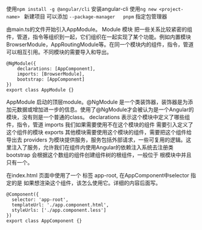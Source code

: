 使用```npm install -g @angular/cli``` 安装angular-cli
使用```ng new <project-name> ``` 新建项目 可以添加 ```--package-manager	pnpm``` 指定包管理器

由main.ts的文件开始引入AppModule。
Module 模块 把一些关系比较紧密的组件，管道，指令等组织到一起，它们组织在一起实现了某个功能。例如内置模块BrowserModule，AppRoutingModule等。在同一个模块内的组件，指令，管道可以相互引用。不同模块的需要导入和导出。


```
@NgModule({
    declarations: [AppComponent],
    imports: [BrowserModule],
    bootstrap: [AppComponent]
})
export class AppModule {}
```

AppModule 启动的顶层module。@NgModule 是一个类装饰器，装饰器是为添加元数据或增加进一步的信息。使用了@NgModule才会被认为是一个Angular的模块，没有则是一个普通的class。
declarations 表示这个模块中定义了哪些组件，指令，管道
imports 我们如果需要使用不在这个模块的组件 需要引入定义了这个组件的模块
exports 其他模块需要使用这个模块的组件，需要把这个组件给导出去
providers 为模块提供服务，服务包括外部请求，一些可复用的逻辑。这里注入了服务，允许我们在组件内使用Angular的依赖注入系统去注册类
bootstrap 会根据这个数组的组件创建组件树的根组件，一般位于 根模块中并且只有一个。

在index.html 页面中使用了一个 标签 app-root, 在AppComponent中selector 指定的是 如果想渲染这个组件，该怎么使用它。详细的内容后面写。
```
@Component({
  selector: 'app-root',
  templateUrl: './app.component.html',
  styleUrls: ['./app.component.less']
})
export class AppComponent {}
```
